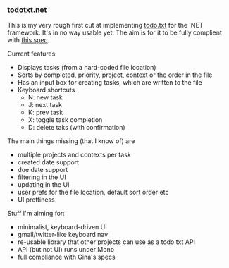 ### todotxt.net

This is my very rough first cut at implementing [todo.txt](http://todotxt.com/) for the .NET framework. It's in no way usable yet. The aim is for it to be fully complient with [this spec](https://github.com/ginatrapani/todo.txt-touch/wiki/Todo.txt-File-Format). 

Current features:

 - Displays tasks (from a hard-coded file location)
 - Sorts by completed, priority, project, context or the order in the file
 - Has an input box for creating tasks, which are written to the file
 - Keyboard shortcuts
	- N: new task
	- J: next task
	- K: prev task
	- X: toggle task completion
	- D: delete taks (with confirmation)

The main things missing (that I know of) are

 - multiple projects and contexts per task
 - created date support
 - due date support
 - filtering in the UI
 - updating in the UI
 - user prefs for the file location, default sort order etc
 - UI prettiness

Stuff I'm aiming for:

 - minimalist, keyboard-driven UI
 - gmail/twitter-like keyboard nav
 - re-usable library that other projects can use as a todo.txt API
 - API (but not UI) runs under Mono
 - full compliance with Gina's specs